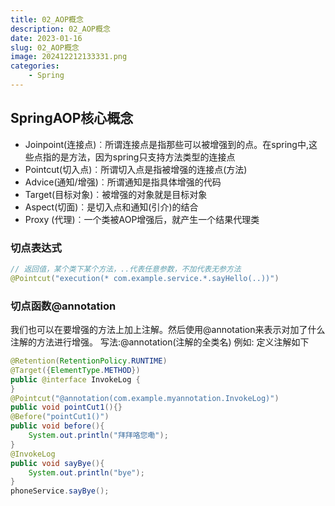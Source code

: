 ```yaml
---
title: 02_AOP概念
description: 02_AOP概念
date: 2023-01-16
slug: 02_AOP概念
image: 202412212133331.png
categories:
    - Spring
---
```


## SpringAOP核心概念
- Joinpoint(连接点)︰所谓连接点是指那些可以被增强到的点。在spring中,这些点指的是方法，因为spring只支持方法类型的连接点
- Pointcut(切入点)︰所谓切入点是指被增强的连接点(方法)
- Advice(通知/增强)︰所谓通知是指具体增强的代码
- Target(目标对象)︰被增强的对象就是目标对象
- Aspect(切面)︰是切入点和通知(引介)的结合
- Proxy (代理)︰一个类被AOP增强后，就产生一个结果代理类
### 切点表达式
```java
// 返回值，某个类下某个方法，..代表任意参数，不加代表无参方法
@Pointcut("execution(* com.example.service.*.sayHello(..))")
```
### 切点函数@annotation
我们也可以在要增强的方法上加上注解。然后使用@annotation来表示对加了什么注解的方法进行增强。
写法:@annotation(注解的全类名)
例如:
定义注解如下
```java
@Retention(RetentionPolicy.RUNTIME)
@Target({ElementType.METHOD})
public @interface InvokeLog {
}
@Pointcut("@annotation(com.example.myannotation.InvokeLog)")
public void pointCut1(){}
@Before("pointCut1()")
public void before(){
	System.out.println("拜拜咯您嘞");
}
@InvokeLog
public void sayBye(){
    System.out.println("bye");
}
phoneService.sayBye();
```
